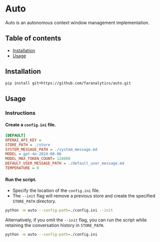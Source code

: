 # Auto

Auto is an autonomous context window management implementation.

## Table of contents

- [Installation](#installation)
- [Usage](#usage)

## Installation

```bash
pip install git+https://github.com/faranalytics/auto.git
```

## Usage

### Instructions

#### Create a `config.ini` file.

```ini
[DEFAULT]
OPENAI_API_KEY = 
STORE_PATH = ./store
SYSTEM_MESSAGE_PATH = ./system_message.md
MODEL = gpt-4o-2024-08-06
MODEL_MAX_TOKEN_COUNT= 128000
DEFAULT_USER_MESSAGE_PATH = ./default_user_message.md
TEMPERATURE = 0
```

#### Run the script.

- Specify the location of the `config.ini` file.
- The `--init` flag will remove a previous store and create the specified `STORE_PATH` directory.

```bash
python -m auto --config-path=./config.ini --init
```

Alternatively, if you omit the `--init` flag, you can run the script while retaining the conversation history in `STORE_PATH`.

```bash
python -m auto --config-path=./config.ini
```
